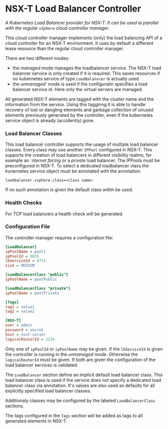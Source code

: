 # NSX-T Load Balancer Controller

*A Kubernetes Load Balancer provider for NSX-T. It can be used ia parallel with
the regular `vSphere` cloud controller manager.*

This cloud controller manager implemsnts (only) the load balancing API of
a cloud controller for an NSX-T environment. It uses by default a different
lease resource than the regular cloud controller manager.

There are two different modes:
- the *managed* mode manages the loadbalancer service. The NSX-T load balancer
  service is only created if it is required.
  This saves resources if no kubernetes service of type `LoadBalanvcer` is
  actually used.
- the *unmanaged'* mode is used if the configuratin specifies a load 
  balancer service id. Here only the virtual servers are managed.
  
All generated NSX-T elements are tagged with the cluster name and the 
information from the service. Using this tagginng it is able to handle recovery
of lost or dangling elements and garbage collection of unused elements
previously generated by the controller, even if the kubernetes service object
is already (accidently) gone. 
  
### Load Balancer Classes

This load balancer controller supports the usage of multiple load balancer
classes. Every class may use another `IPPool` configured in NSX-T.
This supports the creation of load balancers in different visibility realms,
for example an `*nternet facing* or a *private* load balancer. The
IPPools must be preconfigured in NSX-T. To select a dedicated loadbalancer
vlass the kunernetes service object must be annotated with the annotation:

```
loadbalancer.vsphere.class=<class name>
```

If no such annotation is given the default class withh be used.

### Health Checks

For TCP load balancers a health check will be generated.

### Configuration File

The controller manager requires a configuration file:

```ini
[LoadBalancer]
ipPoolName = pool1
ipPoolId = 0815
lbServiceId = 4711
size = MEDIUM

[LoadBalancerClass "public"]
ipPoolName = poolPublic

[LoadBalancerClass "private"]
ipPoolName = poolPrivate

[Tags]
tag1 = value1
tag2 = value2

[NSX-T]
user = admin
password = secret
host = nsxt-server
logicalRouterId = 1234
```

Only one of `ipPoolId` or `ipPoolName` may be given.
If the `lbServiceId` is given the controller is running in the *unmanaged*
mode. Otherwise the `logicalRouterId` must be given. If both
are given the configuration of the load balancer services is validated.

The `LoadBalancer` section define an implicit default load balancer class. This
load balancer class is used if the service does not specify a dedicated
load balancer class via annotation. It's values are also used as defaults
for all explicitly specified load balancer classes.

Additionaly classes may be configured by the labeled `LoadBalancerClass`
sections.

The tags configured in the `Tags` section will be added as tags to all
generated elements in NSX-T.
